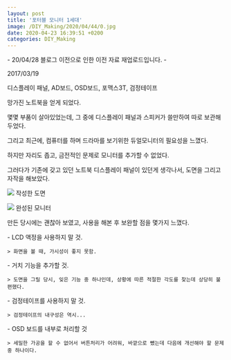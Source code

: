 ```yaml
---
layout: post
title: '포터블 모니터 1세대'
image: /DIY_Making/2020/04/44/0.jpg
date: 2020-04-23 16:39:51 +0200
categories: DIY_Making
---
```



\- 20/04/28 블로그 이전으로 인한 이전 자료 재업로드입니다. -



2017/03/19



디스플레이 패널,  AD보드, OSD보드, 포맥스3T, 검정테이프



망가진 노트북을 얻게 되었다.

몇몇 부품이 살아있었는데, 그 중에 디스플레이 패널과 스피커가 쓸만하여 따로 보관해두었다.

그리고 최근에, 컴퓨터를 하며 드라마를 보기위한 듀얼모니터의 필요성을 느꼈다.

하지만 자리도 좁고, 금전적인 문제로 모니터를 추가할 수 없었다.

그러다가 기존에 갖고 있던 노트북 디스플레이 패널이 있던게 생각나서, 도면을 그리고 자작을 해보았다.



![][link0]
작성한 도면



![][link1]
완성된 모니터





만든 당시에는 괜찮아 보였고, 사용을 해본 후 보완할 점을 몇가지 느꼈다.



\- LCD 액정을 사용하지 말 것.

    > 화면을 볼 때, 가시성이 좋지 못함.

\- 거치 기능을 추가할 것.

    > 도면을 그릴 당시, 잊은 기능 중 하나인데, 상황에 따른 적절한 각도를 찾는데 상당히 불편했다.

\- 검정테이프를 사용하지 말 것.

    > 검정테이프의 내구성은 역시...

\- OSD 보드를 내부로 처리할 것

    > 세밀한 가공을 할 수 없어서 버튼처리가 어려워, 바깥으로 뺐는데 다음에 개선해야 할 문제 중 하나이다.










[link0]:{{site.baseurl}}/images/DIY_Making/2020/04/44/0.jpg
[link1]:{{site.baseurl}}/images/DIY_Making/2020/04/44/1.jpg
